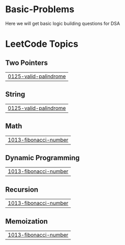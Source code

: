 # Basic-Problems
Here we will get basic logic building questions for DSA

<!---LeetCode Topics Start-->
# LeetCode Topics
## Two Pointers
|  |
| ------- |
| [0125-valid-palindrome](https://github.com/Shrayash-hub/Basic-Problems/tree/master/0125-valid-palindrome) |
## String
|  |
| ------- |
| [0125-valid-palindrome](https://github.com/Shrayash-hub/Basic-Problems/tree/master/0125-valid-palindrome) |
## Math
|  |
| ------- |
| [1013-fibonacci-number](https://github.com/Shrayash-hub/Basic-Problems/tree/master/1013-fibonacci-number) |
## Dynamic Programming
|  |
| ------- |
| [1013-fibonacci-number](https://github.com/Shrayash-hub/Basic-Problems/tree/master/1013-fibonacci-number) |
## Recursion
|  |
| ------- |
| [1013-fibonacci-number](https://github.com/Shrayash-hub/Basic-Problems/tree/master/1013-fibonacci-number) |
## Memoization
|  |
| ------- |
| [1013-fibonacci-number](https://github.com/Shrayash-hub/Basic-Problems/tree/master/1013-fibonacci-number) |
<!---LeetCode Topics End-->